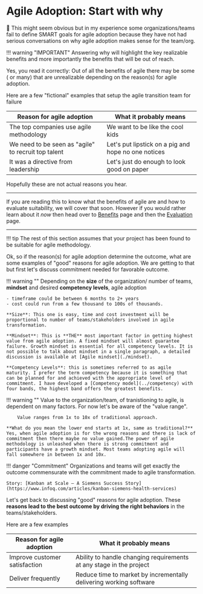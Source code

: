 # Agile Adoption: Start with why

:construction:
This might seem obvious but in my experience some organizations/teams fail to define SMART goals for agile adoption because they have not had serious conversations on why agile adoption makes sense for the team/org.

!!! warning "IMPORTANT"
    Answering why will highlight the key realizable benefits and more importantly the benefits that will be out of reach.

Yes, you read it correctly: Out of all the benefits of agile there may be some ( or many) that are unrealizable depending on the reason(s) for agile adoption.

Here are a few "fictional" examples that setup the agile transition team for failure

|Reason for agile adoption|What it probably means|
|---|---|
|The top companies use agile methodology|We want to be like the cool kids|
|We need to be seen as "agile" to recruit top talent|Let's put lipstick on a pig and hope no one notices|
|It was a directive from leadership|Let's just do enough to look good on paper|

Hopefully these are not actual reasons you hear. 

---

If you are reading this to know what the benefits of agile are and how to evaluate suitability, we will cover that soon. However if you would rather learn about it *now*  then head over to [Benefits](./benefits) page and then the [Evaluation](./evaluation) page.

---

!!! tip
    The rest of this section assumes that your project has been found to be suitable for agile methodology.

Ok, so if the reason(s) for agile adoption determine the outcome, what are some examples of "good" reasons for agile adoption. We are getting to that but first let's discuss commitment needed for favorable outcome.

!!! warning ""
    Depending on the **size** of the organization/ number of teams, **mindset** and desired **competency levels**, agile adoption

    - timeframe could be between 6 months to 2+ years
    - cost could run from a few thousand to 100s of thousands.

    **Size**: This one is easy, time and cost investment will be  proportional to number of teams/stakeholders involved in agile transformation.

    **Mindset**: This is **THE** most important factor in getting highest value from agile adoption. A fixed mindset will almost guarantee failure. Growth mindset is essential for all competency levels. It is not possible to talk about mindset in a single paragraph, a detailed discussion is available at [Agile mindset](./mindset).

    **Competency Levels**: this is sometimes referred to as agile maturity. I prefer the term competency because it is something that can be planned for and achieved with the appropriate level of commitment. I have developed a [Competency model](../competency) with four bands, the highest band offers the greatest benefits.

!!! warning ""
    Value to the organization/team, of tranistioning to agile, is dependent on many factors. For now let's be aware of the "value range".

        Value ranges from 1x to 10x of traditional approach.

    **What do you mean the lower end starts at 1x, same as traditional?**
    Yes, when agile adoption is for the wrong reasons and there is lack of commitment then there maybe no value gained.The power of agile methodology is unleashed when there is strong commitment and participants have a growth mindset. Most teams adopting agile will fall somewhere in between 1x and 10x.

!!! danger "Commitment"
    Organizations and teams will get exactly the outcome commensurate with the commitment made to agile transformation.

    Story: [Kanban at Scale – A Siemens Success Story](https://www.infoq.com/articles/kanban-siemens-health-services)

Let's get back to discussing "good" reasons for agile adoption. These **reasons lead to the best outcome by driving the right behaviors** in the teams/stakeholders.

Here are a few examples

|Reason for agile adoption|What it probably means|
|---|---|
|Improve customer satisfaction|Ability to handle changing requirements at any stage in the project|
|Deliver frequently|Reduce time to market by incrementally delivering working software|
